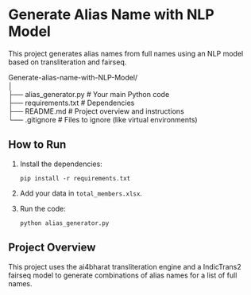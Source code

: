 # Generate Alias Name with NLP Model

This project generates alias names from full names using an NLP model based on transliteration and fairseq.  


Generate-alias-name-with-NLP-Model/  
│  
├── alias_generator.py  # Your main Python code  
├── requirements.txt    # Dependencies  
├── README.md           # Project overview and instructions  
└── .gitignore          # Files to ignore (like virtual environments)  

  
## How to Run

1. Install the dependencies:

    ```
    pip install -r requirements.txt
    ```

2. Add your data in `total_members.xlsx`.

3. Run the code:

    ```
    python alias_generator.py
    ```

## Project Overview

This project uses the ai4bharat transliteration engine and a IndicTrans2 fairseq model to generate combinations of alias names for a list of full names.
